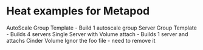 # Heat examples for Metapod

AutoScale Group Template - Build 1 autoscale group
Server Group Template - Builds 4 servers
Single Server with Volume attach - Builds 1 server and attachs Cinder Volume
Ignor the foo file - need to remove it
